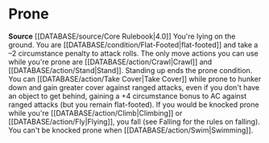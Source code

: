 ﻿---
id: '31'
name: Prone

---
# Prone

**Source** [[DATABASE/source/Core Rulebook|4.0]]
You're lying on the ground. You are [[DATABASE/condition/Flat-Footed|flat-footed]] and take a –2 circumstance penalty to attack rolls. The only move actions you can use while you're prone are [[DATABASE/action/Crawl|Crawl]] and [[DATABASE/action/Stand|Stand]]. Standing up ends the prone condition. You can [[DATABASE/action/Take Cover|Take Cover]] while prone to hunker down and gain greater cover against ranged attacks, even if you don't have an object to get behind, gaining a +4 circumstance bonus to AC against ranged attacks (but you remain flat-footed).
 If you would be knocked prone while you're [[DATABASE/action/Climb|Climbing]] or [[DATABASE/action/Fly|Flying]], you fall (see Falling for the rules on falling). You can't be knocked prone when [[DATABASE/action/Swim|Swimming]].